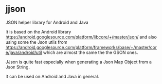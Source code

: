 jjson
=====

JSON helper library for Android and Java

It is based on the Android library https://android.googlesource.com/platform/libcore/+/master/json/
and also using some the Json utils from https://android.googlesource.com/platform/frameworks/base/+/master/core/java/android/util
which are almost the same the the GSON ones.


JJson is quite fast especially when generating a Json Map Object from a Json String.

It can be used on Android and Java in general.
